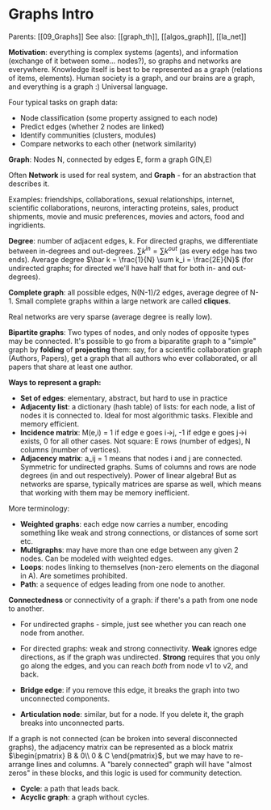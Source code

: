# Graphs Intro

Parents: [[09_Graphs]]
See also: [[graph_th]], [[algos_graph]], [[la_net]]

**Motivation**: everything is complex systems (agents), and information (exchange of it between some… nodes?), so graphs and networks are everywhere. Knowledge itself is best to be represented as a graph (relations of items, elements). Human society is a graph, and our brains are a graph, and everything is a graph :) Universal language.

Four typical tasks on graph data:
* Node classification (some property assigned to each node)
* Predict edges (whether 2 nodes are linked)
* Identify communities (clusters, modules)
* Compare networks to each other (network similarity)

**Graph**: Nodes N, connected by edges E, form a graph G(N,E)

Often **Network** is used for real system, and **Graph** - for an abstraction that describes it.

Examples: friendships, collaborations, sexual relationships, internet, scientific collaborations, neurons, interacting proteins, sales, product shipments, movie and music preferences, movies and actors, food and ingridients.

**Degree**: number of adjacent edges, k. For directed graphs, we differentiate between in-degrees and out-degrees. $\sum k^{in} = \sum k^{out}$ (as every edge has two ends). Average degree $\bar k = \frac{1}{N} \sum k_i = \frac{2E}{N}$ (for undirected graphs; for directed we'll have half that for both in- and out-degrees).

**Complete graph**: all possible edges, N(N-1)/2 edges, average degree of N-1. Small complete graphs within a large network are called **cliques**.

Real networks are very sparse (average degree is really low).

**Bipartite graphs**: Two types of nodes, and only nodes of opposite types may be connected. It's possible to go from a biparatite graph to a "simple" graph by **folding** of **projecting** them: say, for a scientific collaboration graph (Authors, Papers), get a graph that all authors who ever collaborated, or all papers that share at least one author.

**Ways to represent a graph:**
* **Set of edges**: elementary, abstract, but hard to use in practice
* **Adjacenty list**: a dictionary (hash table) of lists: for each node, a list of nodes it is connected to. Ideal for most algorithmic tasks. Flexible and memory efficient.
* **Incidence matrix**: M(e,i) = 1 if edge e goes i->j, -1 if edge e goes  j->i exists, 0 for all other cases. Not square: E rows (number of edges), N columns (number of vertices).
* **Adjacency matrix**: a_ij = 1 means that nodes i and j are connected. Symmetric for undirected graphs. Sums of columns and rows are node degrees (in and out respectively). Power of linear algebra! But as networks are sparse, typically matrices are sparse as well, which means that working with them may be memory inefficient.

More terminology:
* **Weighted graphs**: each edge now carries a number, encoding something like weak and strong connections, or distances of some sort etc.
* **Multigraphs**: may have more than one edge between any given 2 nodes. Can be modeled with weighted edges.
* **Loops**: nodes linking to themselves (non-zero elements on the diagonal in A). Are sometimes prohibited.
* **Path**: a sequence of edges leading from one node to another.

**Connectedness** or connectivity of a graph: if there's a path from one node to another.
* For undirected graphs - simple, just see whether you can reach one node from another.
* For directed graphs: weak and strong connectivity. **Weak** ignores edge directions, as if the graph was undirected. **Strong** requires that you only go along the edges, and you can reach _both_ from node v1 to v2, and back.

* **Bridge edge**: if you remove this edge, it breaks the graph into two unconnected components.
* **Articulation node**: similar, but for a node. If you delete it, the graph breaks into unconnected parts.

If a graph is not connected (can be broken into several disconnected graphs), the adjacency matrix can be represented as a block matrix $\begin{pmatrix} B & 0\\ 0 & C \end{pmatrix}$, but we may have to re-arrange lines and columns. A "barely connected" graph will have "almost zeros" in these blocks, and this logic is used for community detection.
* **Cycle**: a path that leads back.
* **Acyclic graph**: a graph without cycles. 